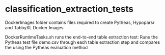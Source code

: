 # classification_extraction_tests

DockerImages folder contains files required to create 
Pytheas, Hypoparsr and TabbyXL Docker Images

DockerRuntimeTasks.sh runs the end-to-end table extraction test:
Runs the Pytheas test file demo.csv through each table extraction step
and compares the using the Pytheas evaluation method

